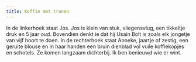 ```yaml
---
title: Koffie met tranen
---
```

In de linkerhoek staat Jos. Jos is klein van stuk, vliegensvlug, een tikkeltje druk en 5 jaar oud. Bovendien denkt ie dat hij Usain Bolt is zoals elk jongetje van vijf hoort te doen. In de rechterhoek staat Anneke, jaartje of zestig, een geruite blouse en in haar handen een bruin dienblad vol vuile koffiekopjes en schotels. Ze komen langzaam dichterbij. Ik ben benieuwd wie er wint.
